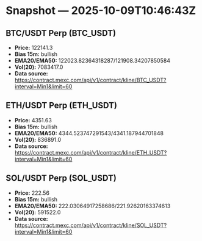 # Snapshot — 2025-10-09T10:46:43Z

## BTC/USDT Perp (BTC_USDT)
- **Price:** 122141.3
- **Bias 15m:** bullish
- **EMA20/EMA50:** 122023.82364318287/121908.34207850584
- **Vol(20):** 7083417.0
- **Data source:** https://contract.mexc.com/api/v1/contract/kline/BTC_USDT?interval=Min1&limit=60

## ETH/USDT Perp (ETH_USDT)
- **Price:** 4351.63
- **Bias 15m:** bullish
- **EMA20/EMA50:** 4344.523747291543/4341.187944701848
- **Vol(20):** 836891.0
- **Data source:** https://contract.mexc.com/api/v1/contract/kline/ETH_USDT?interval=Min1&limit=60

## SOL/USDT Perp (SOL_USDT)
- **Price:** 222.56
- **Bias 15m:** bullish
- **EMA20/EMA50:** 222.03064917258686/221.92620163374613
- **Vol(20):** 591522.0
- **Data source:** https://contract.mexc.com/api/v1/contract/kline/SOL_USDT?interval=Min1&limit=60
